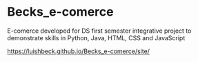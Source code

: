 # Becks_e-comerce
E-comerce developed for DS first semester integrative project to demonstrate skills in Python, Java, HTML, CSS and JavaScript

https://luishbeck.github.io/Becks_e-comerce/site/
